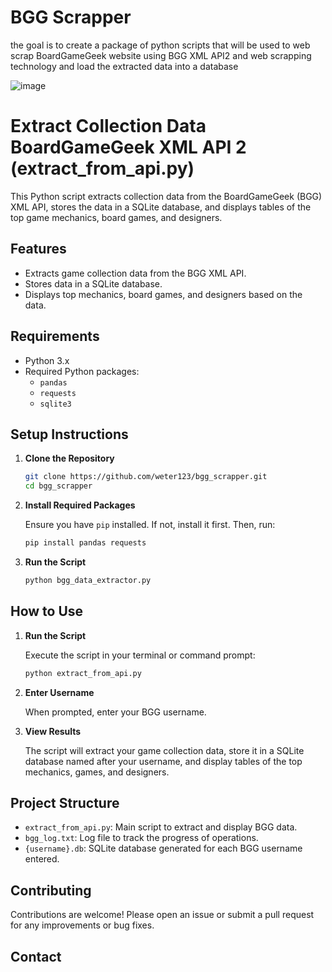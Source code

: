 # BGG Scrapper
the goal is to create a package of python scripts that will be used to web scrap BoardGameGeek website using BGG XML API2 and web scrapping technology and load the extracted data into a database

![image](https://github.com/weter123/bgg_scrapper/assets/17746651/83cde9f3-38ec-48ab-a8e5-fefd7952a9c4)
# Extract Collection Data BoardGameGeek XML API 2 (extract_from_api.py)

This Python script extracts collection data from the BoardGameGeek (BGG) XML API, stores the data in a SQLite database, and displays tables of the top game mechanics, board games, and designers.

## Features

- Extracts game collection data from the BGG XML API.
- Stores data in a SQLite database.
- Displays top mechanics, board games, and designers based on the data.

## Requirements

- Python 3.x
- Required Python packages:
  - `pandas`
  - `requests`
  - `sqlite3`

## Setup Instructions

1. **Clone the Repository**

    ```bash
    git clone https://github.com/weter123/bgg_scrapper.git
    cd bgg_scrapper
    ```

2. **Install Required Packages**

    Ensure you have `pip` installed. If not, install it first. Then, run:

    ```bash
    pip install pandas requests
    ```

3. **Run the Script**

    ```bash
    python bgg_data_extractor.py
    ```

## How to Use

1. **Run the Script**

    Execute the script in your terminal or command prompt:

    ```bash
    python extract_from_api.py
    ```

2. **Enter Username**

    When prompted, enter your BGG username.

3. **View Results**

    The script will extract your game collection data, store it in a SQLite database named after your username, and display tables of the top mechanics, games, and designers.

## Project Structure

- `extract_from_api.py`: Main script to extract and display BGG data.
- `bgg_log.txt`: Log file to track the progress of operations.
- `{username}.db`: SQLite database generated for each BGG username entered.

## Contributing

Contributions are welcome! Please open an issue or submit a pull request for any improvements or bug fixes.

## Contact


